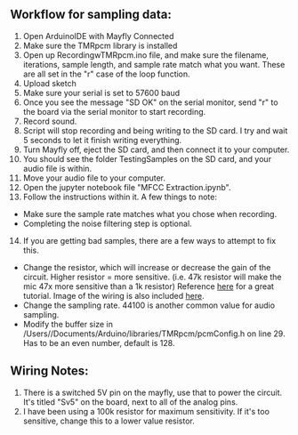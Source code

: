 ## Workflow for sampling data:
1. Open ArduinoIDE with Mayfly Connected
2. Make sure the TMRpcm library is installed
3. Open up RecordingwTMRpcm.ino file, and make sure the filename, iterations, sample length, and sample rate match what you want. These are all set in the "r" case of the loop function. 
4. Upload sketch
5. Make sure your serial is set to 57600 baud
6. Once you see the message "SD OK" on the serial monitor, send "r" to the board via the serial monitor to start recording.
7. Record sound.
8. Script will stop recording and being writing to the SD card. I try and wait 5 seconds to let it finish writing everything. 
9. Turn Mayfly off, eject the SD card, and then connect it to your computer.
10. You should see the folder TestingSamples on the SD card, and your audio file is within.
11. Move your audio file to your computer.
12. Open the jupyter notebook file "MFCC Extraction.ipynb".
13. Follow the instructions within it. A few things to note:
  * Make sure the sample rate matches what you chose when recording.
  * Completing the noise filtering step is optional.
14. If you are getting bad samples, there are a few ways to attempt to fix this.
  * Change the resistor, which will increase or decrease the gain of the circuit. Higher resistor = more sensitive. (i.e. 47k resistor will make the mic 47x more sensitive than a 1k resistor) Reference [here](https://www.circuitbasics.com/how-to-use-microphones-on-the-arduino/) for a great tutorial. Image of the wiring is also included [here](MicrophoneWiring.png).
  * Change the sampling rate. 44100 is another common value for audio sampling.
  *  Modify the buffer size in /Users/<your-username>/Documents/Arduino/libraries/TMRpcm/pcmConfig.h on line 29. Has to be an even number, default is 128.

## Wiring Notes:
1. There is a switched 5V pin on the mayfly, use that to power the circuit. It's titled "Sv5" on the board, next to all of the analog pins.
2. I have been using a 100k resistor for maximum sensitivity. If it's too sensitive, change this to a lower value resistor. 
